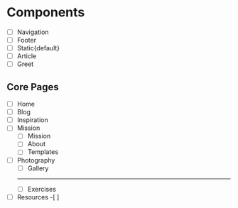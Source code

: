 # Components
-[ ] Navigation
-[ ] Footer
-[ ] Static{default}
-[ ] Article
-[ ] Greet
## Core Pages
-[ ] Home
-[ ] Blog
-[ ] Inspiration
-[ ] Mission
  -[ ] Mission
  -[ ] About
  -[ ] Templates
-[ ] Photography
  -[ ] Gallery
   --------
  -[ ] Exercises
-[ ] Resources
  -[ ] 
